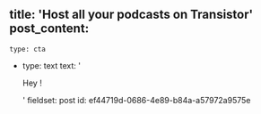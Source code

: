 title: 'Host all your podcasts on Transistor'
post_content:
  -
    type: cta
  -
    type: text
    text: '<p>Hey !</p>'
fieldset: post
id: ef44719d-0686-4e89-b84a-a57972a9575e
